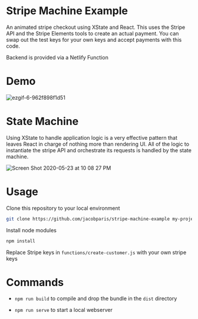 # Stripe Machine Example

An animated stripe checkout using XState and React. This uses the Stripe API and the Stripe Elements tools to create an actual payment. You can swap out the test keys for your own keys and accept payments with this code.

Backend is provided via a Netlify Function

# Demo

![ezgif-6-962f898f1d51](https://user-images.githubusercontent.com/5633704/82744168-cbc04800-9d42-11ea-8f18-70592639b014.gif)

# State Machine

Using XState to handle application logic is a very effective pattern that leaves React in charge of nothing more than rendering UI. All of the logic to instantiate the stripe API and orchestrate its requests is handled by the state machine.

![Screen Shot 2020-05-23 at 10 08 27 PM](https://user-images.githubusercontent.com/5633704/82744117-3a50d600-9d42-11ea-9d1f-70e32dfd9c0d.png)

# Usage

Clone this repository to your local environment

```sh
git clone https://github.com/jacobparis/stripe-machine-example my-project
```

Install node modules

```sh
npm install
```

Replace Stripe keys in `functions/create-customer.js` with your own stripe keys

# Commands

* `npm run build` to compile and drop the bundle in the `dist` directory

* `npm run serve` to start a local webserver
